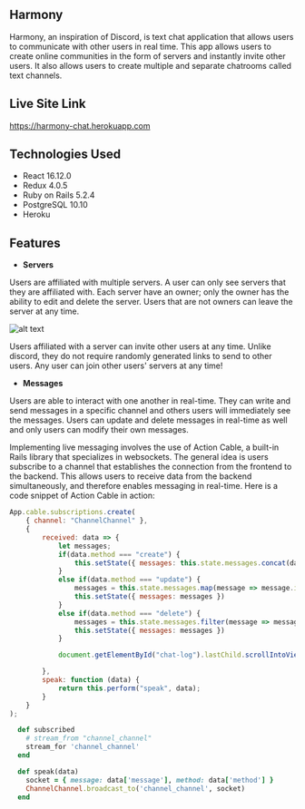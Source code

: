 ## Harmony

Harmony, an inspiration of Discord, is text chat application that allows users to communicate with other users in real time. This app allows users to create online communities in the form of servers and instantly invite other users. It also allows users to create multiple and separate chatrooms called text channels.

## Live Site Link

https://harmony-chat.herokuapp.com

## Technologies Used

* React 16.12.0
* Redux 4.0.5
* Ruby on Rails 5.2.4
* PostgreSQL 10.10
* Heroku

## Features

* **Servers**

Users are affiliated with multiple servers. A user can only see servers that they are affiliated with. Each server have an owner; only the owner has the ability to edit and delete the server. Users that are not owners can leave the server at any time.

![alt text](https://im6.ezgif.com/tmp/ezgif-6-0e390cceb595.gif)

Users affiliated with a server can invite other users at any time. Unlike discord, they do not require randomly generated links to send to other users. Any user can join other users' servers at any time!

* **Messages**

Users are able to interact with one another in real-time. They can write and send messages in a specific channel and others users will immediately see the messages. Users can update and delete messages in real-time as well and only users can modify their own messages.

Implementing live messaging involves the use of Action Cable, a built-in Rails library that specializes in websockets. The general idea is users subscribe to a channel that establishes the connection from the frontend to the backend. This allows users to receive data from the backend simultaneously, and therefore enables messaging in real-time. Here is a code snippet of Action Cable in action:

```javascript
App.cable.subscriptions.create(
    { channel: "ChannelChannel" },
    {
        received: data => {
            let messages;
            if(data.method === "create") {
                this.setState({ messages: this.state.messages.concat(data.message) });
            }
            else if(data.method === "update") {
                messages = this.state.messages.map(message => message.id === data.message.id ? data.message : message);
                this.setState({ messages: messages })
            } 
            else if(data.method === "delete") {
                messages = this.state.messages.filter(message => message.id !== data.message.id);
                this.setState({ messages: messages })
            }

            document.getElementById("chat-log").lastChild.scrollIntoView();

        },
        speak: function (data) {
            return this.perform("speak", data);
        }
    }
);
```

```ruby
  def subscribed
    # stream_from "channel_channel"
    stream_for 'channel_channel'
  end

  def speak(data)
    socket = { message: data['message'], method: data['method'] }
    ChannelChannel.broadcast_to('channel_channel', socket)
  end
```

